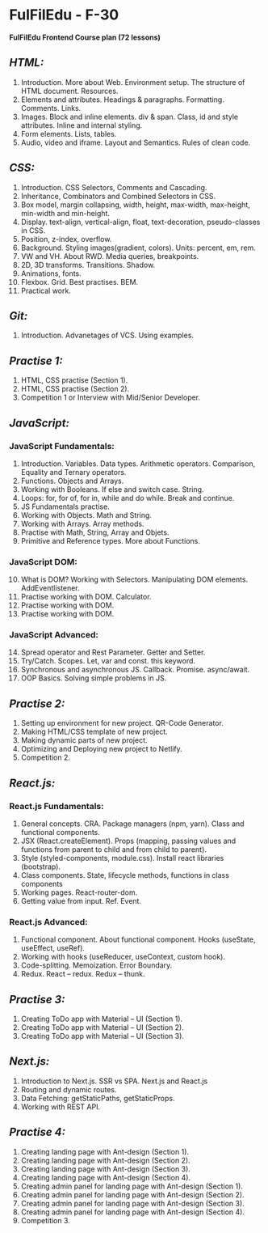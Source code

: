 # FulFilEdu - F-30

**FulFilEdu Frontend Course plan (72 lessons)**

## **_HTML:_**

1. Introduction. More about Web. Environment setup. The structure of HTML document. Resources.
2. Elements and attributes. Headings & paragraphs. Formatting. Comments. Links.
3. Images. Block and inline elements. div & span. Class, id and style attributes. Inline and internal styling.
4. Form elements. Lists, tables.
5. Audio, video and iframe. Layout and Semantics. Rules of clean code.

## **_CSS:_**

1. Introduction. CSS Selectors, Comments and Cascading.
2. Inheritance, Combinators and Combined Selectors in CSS.
3. Box model, margin collapsing, width, height, max-width, max-height, min-width and min-height.
4. Display. text-align, vertical-align, float, text-decoration, pseudo-classes in CSS.
5. Position, z-index, overflow.
6. Background. Styling images(gradient, colors). Units: percent, em, rem.
7. VW and VH. About RWD. Media queries, breakpoints.
8. 2D, 3D transforms. Transitions. Shadow.
9. Animations, fonts.
10. Flexbox. Grid. Best practises. BEM.
11. Practical work.

## **_Git:_**

1. Introduction. Advanetages of VCS. Using examples.

## **_Practise 1:_**

1. HTML, CSS practise (Section 1).
2. HTML, CSS practise (Section 2).
3. Competition 1 or Interview with Mid/Senior Developer.

## **_JavaScript:_**

### JavaScript Fundamentals:

1. Introduction. Variables. Data types. Arithmetic operators.
   Comparison, Equality and Ternary operators.
2. Functions. Objects and Arrays.
3. Working with Booleans. If else and switch case. String.
4. Loops: for, for of, for in, while and do while. Break and continue.
5. JS Fundamentals practise.
6. Working with Objects. Math and String.
7. Working with Arrays. Array methods.
8. Practise with Math, String, Array and Objets.
9. Primitive and Reference types. More about Functions.

### **JavaScript DOM:**

10. What is DOM? Working with Selectors. Manipulating DOM elements. AddEventlistener.
11. Practise working with DOM. Calculator.
12. Practise working with DOM.
13. Practise working with DOM.

### **JavaScript Advanced:**

14. Spread operator and Rest Parameter. Getter and Setter.
15. Try/Catch. Scopes. Let, var and const. this keyword.
16. Synchronous and asynchronous JS. Callback. Promise. async/await.
17. OOP Basics. Solving simple problems in JS.

## **_Practise 2:_**

1. Setting up environment for new project. QR-Code Generator.
2. Making HTML/CSS template of new project.
3. Making dynamic parts of new project.
4. Optimizing and Deploying new project to Netlify.
5. Competition 2.

## **_React.js:_**

### React.js Fundamentals:

1. General concepts. CRA. Package managers (npm, yarn). Class and functional components.
2. JSX (React.createElement). Props (mapping, passing values and functions from parent to child and from child to parent).
3. Style (styled-components, module.css). Install react libraries (bootstrap).
4. Class components. State, lifecycle methods, functions in class components
5. Working pages. React-router-dom.
6. Getting value from input. Ref. Event.

### **React.js Advanced:**

1. Functional component. About functional component. Hooks (useState, useEffect, useRef).
2. Working with hooks (useReducer, useContext, custom hook).
3. Code-splitting. Memoization. Error Boundary.
4. Redux. React – redux. Redux – thunk.

## **_Practise 3:_**

1. Creating ToDo app with Material – UI (Section 1).
2. Creating ToDo app with Material – UI (Section 2).
3. Creating ToDo app with Material – UI (Section 3).

## _Next.js:_

1. Introduction to Next.js. SSR vs SPA. Next.js and React.js
2. Routing and dynamic routes.
3. Data Fetching: getStaticPaths, getStaticProps.
4. Working with REST API.

## _Practise 4:_

1. Creating landing page with Ant-design (Section 1).
2. Creating landing page with Ant-design (Section 2).
3. Creating landing page with Ant-design (Section 3).
4. Creating landing page with Ant-design (Section 4).
5. Creating admin panel for landing page with Ant-design (Section 1).
6. Creating admin panel for landing page with Ant-design (Section 2).
7. Creating admin panel for landing page with Ant-design (Section 3).
8. Creating admin panel for landing page with Ant-design (Section 4).
9. Competition 3.

